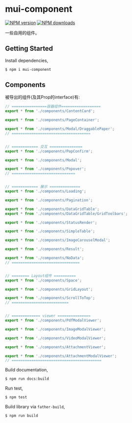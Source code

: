 # mui-component

[![NPM version](https://img.shields.io/npm/v/mui-component.svg?style=flat)](https://npmjs.org/package/mui-component)
[![NPM downloads](http://img.shields.io/npm/dm/mui-component.svg?style=flat)](https://npmjs.org/package/mui-component)

一些自用的组件。

## Getting Started

Install dependencies,

```bash
$ npm i mui-component
```


## Components
被导出的组件(及其Prop的interface)有:

```javascript
// ================容器组件==================
export * from './components/ContentCard';

export * from './components/PageContainer';

export * from './components/Modal/DraggablePaper';
// ====================================


// ============ 交互 ===============
export * from './components/PopConfirm';

export * from './components/Modal';

export * from './components/Popover';
// =============================


// ============ 展示 ==============
export * from './components/Loading';

export * from './components/Pagination';

export * from './components/DataGridTable';
export * from './components/DataGridTable/GridToolbars';

export * from './components/StatusRender';

export * from './components/SimpleTable';

export * from './components/ImageCarouselModal';

export * from './components/Result';

export * from './components/NoData';
// ===============================


// ======== Layout组件 ==========
export * from './components/Space';

export * from './components/GridLayout';

export * from './components/ScrollToTop';
// ==========================


// ============= viewer ===============
export * from './components/PdfModalViewer';

export * from './components/ImageModalViewer';

export * from './components/VideoModalViewer';

export * from './components/AttachmentViewer';

export * from './components/AttachmentModalViewer';
// =========================================
```

Build documentation,

```bash
$ npm run docs:build
```

Run test,

```bash
$ npm test
```

Build library via `father-build`,

```bash
$ npm run build
```
